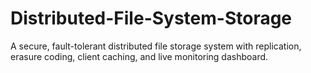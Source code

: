 # Distributed-File-System-Storage
 A secure, fault-tolerant distributed file storage system with replication, erasure coding, client caching, and live monitoring dashboard.
